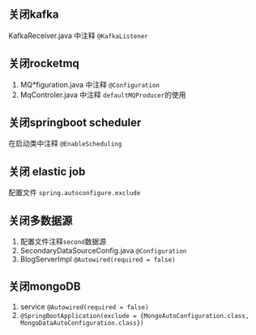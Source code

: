 ## 关闭kafka

KafkaReceiver.java 中注释 `@KafkaListener`

## 关闭rocketmq

1. MQ*figuration.java 中注释 `@Configuration`
2. MqControler.java 中注释 `defaultMQProducer`的使用

## 关闭springboot scheduler

在启动类中注释 `@EnableScheduling`

## 关闭 elastic job

配置文件 `spring.autoconfigure.exclude`

## 关闭多数据源

1. 配置文件注释`second`数据源
2. SecondaryDataSourceConfig.java `@Configuration`
3. BlogServerImpl `@Autowired(required = false)`

## 关闭mongoDB
1. service `@Autowired(required = false)`
2. `@SpringBootApplication(exclude = {MongoAutoConfiguration.class, MongoDataAutoConfiguration.class})`
